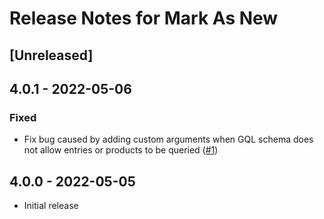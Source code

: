 # Release Notes for Mark As New

## [Unreleased]

## 4.0.1 - 2022-05-06
### Fixed
- Fix bug caused by adding custom arguments when GQL schema does not allow entries or products to be queried ([#1])

[#1]: https://github.com/thepixelage/craft-markasnew/issues/1

## 4.0.0 - 2022-05-05
- Initial release
